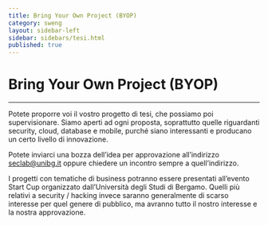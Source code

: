 ```yaml
---
title: Bring Your Own Project (BYOP)
category: sweng
layout: sidebar-left
sidebar: sidebars/tesi.html
published: true
---
```


# Bring Your Own Project (BYOP)

----

Potete proporre voi il vostro progetto di tesi, che possiamo poi supervisionare.
Siamo aperti ad ogni proposta, soprattutto quelle riguardanti security, cloud,
database e mobile, purché siano interessanti e producano un certo livello di
innovazione.

Potete inviarci una bozza dell’idea per approvazione all’indirizzo
[seclab@unibg.it](seclab@unibg.it) oppure chiedere un incontro sempre a
quell’indirizzo.

I progetti con tematiche di business potranno essere presentati all’evento Start
Cup organizzato dall’Università degli Studi di Bergamo.  Quelli più relativi a
security / hacking invece saranno generalmente di scarso interesse per quel
genere di pubblico, ma avranno tutto il nostro interesse e la nostra
approvazione.
